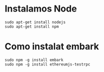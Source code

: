 # Instalamos Node
```
sudo apt-get install nodejs
sudo apt-get install npm
```

# Como instalat embark
```
sudo npm -g install embark
sudo npm -g install ethereumjs-testrpc
```

